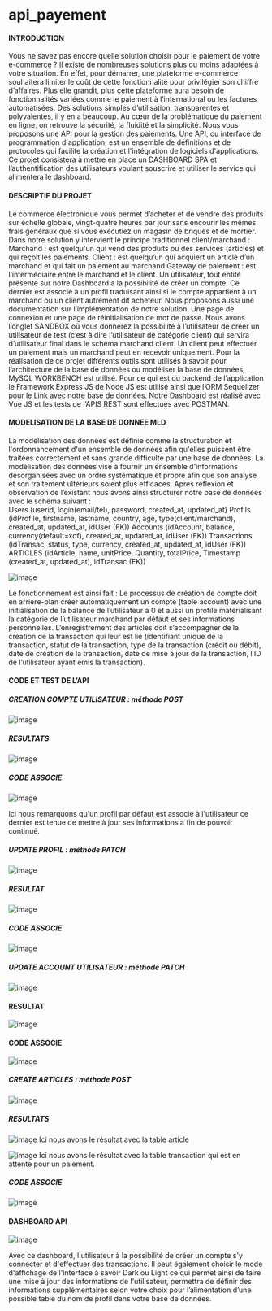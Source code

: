 # api_payement
#### INTRODUCTION
Vous ne savez pas encore quelle solution choisir pour le paiement de votre e-commerce ? Il existe de nombreuses solutions plus ou moins adaptées à votre situation. En effet, pour démarrer, une plateforme e-commerce souhaitera limiter le coût de cette fonctionnalité pour privilégier son chiffre d’affaires. Plus elle grandit, plus cette plateforme aura besoin de fonctionnalités variées comme le paiement à l’international ou les factures automatisées.
Des solutions simples d’utilisation, transparentes et polyvalentes, il y en a beaucoup. Au cœur de la problématique du paiement en ligne, on retrouve la sécurité, la fluidité et la simplicité. Nous vous proposons une API pour la gestion des paiements. Une API, ou interface de programmation d'application, est un ensemble de définitions et de protocoles qui facilite la création et l'intégration de logiciels d'applications.
Ce projet consistera à mettre en place un DASHBOARD SPA et l’authentification des utilisateurs voulant souscrire et utiliser le service qui alimentera le dashboard.
#### DESCRIPTIF DU PROJET
Le commerce électronique vous permet d’acheter et de vendre des produits sur échelle globale, vingt-quatre heures par jour sans encourir les mêmes frais généraux que si vous exécutiez un magasin de briques et de mortier. Dans notre solution y intervient le principe traditionnel client/marchand : 
Marchand : est quelqu'un qui vend des produits ou des services (articles) et qui reçoit les paiements. 
Client : est quelqu’un qui acquiert un article d’un marchand et qui fait un paiement au marchand Gateway de paiement : est l’intermédiaire entre le marchand et le client.
Un utilisateur, tout entité présente sur notre Dashboard a la possibilité de créer un compte. Ce dernier est associé à un profil traduisant ainsi si le compte appartient à un marchand ou un client autrement dit acheteur. Nous proposons aussi une documentation sur l’implémentation de notre solution. Une page de connexion et une page de réinitialisation de mot de passe. Nous avons l’onglet SANDBOX où vous donnerez la possibilité à l’utilisateur de créer un utilisateur de test (c’est à dire l’utilisateur de catégorie client) qui servira d’utilisateur final dans le schéma marchand client. Un client peut effectuer un paiement mais un marchand peut en recevoir uniquement.
Pour la réalisation de ce projet différents outils sont utilisés à savoir pour l’architecture de la base de données ou modéliser la base de données, MySQL WORKBENCH est utilisé. Pour ce qui est du backend de l’application le Framework Express JS de Node JS est utilisé ainsi que l’ORM Sequelizer pour le Link avec notre base de données. Notre Dashboard est réalisé avec Vue JS et les tests de l’APIS REST sont effectués avec POSTMAN.
#### MODELISATION DE LA BASE DE DONNEE MLD 
La modélisation des données est définie comme la structuration et l'ordonnancement d'un ensemble de données afin qu'elles puissent être traitées correctement et sans grande difficulté par une base de données.
La modélisation des données vise à fournir un ensemble d'informations désorganisées avec un ordre systématique et propre afin que son analyse et son traitement ultérieurs soient plus efficaces. Après réflexion et observation de l’existant nous avons ainsi structurer notre base de données avec le schéma suivant :  
 	Users (userid, login(email/tel), password, created_at, updated_at)
 	Profils (idProfile, firstname, lastname, country, age, type(client/marchand), created_at, updated_at, idUser (FK))
 	Accounts (idAccount, balance, currency(default=xof), created_at, updated_at, idUser (FK))
 	Transactions (idTransac, status, type, currency, created_at, updated_at, idUser (FK))
 	ARTICLES (idArticle, name, unitPrice, Quantity, totalPrice, Timestamp (created_at, updated_at), idTransac (FK))
  
![image](https://user-images.githubusercontent.com/81360602/182477996-552ad792-5b13-4165-ad53-411ae121f42e.png)

Le fonctionnement est ainsi fait : Le processus de création de compte doit en arrière-plan créer automatiquement un compte (table account) avec une initialisation de la balance de l’utilisateur à 0 et aussi un profile matérialisant la catégorie de l’utilisateur marchand par défaut et ses informations personnelles. L’enregistrement des articles doit s’accompagner de la création de la transaction qui leur est lié (identifiant unique de la transaction, statut de la transaction, type de la transaction (crédit ou débit), date de création de la transaction, date de mise à jour de la transaction, l’ID de l’utilisateur ayant émis la transaction).

#### CODE ET TEST DE L’API
#####  	CREATION COMPTE UTILISATEUR : méthode POST
![image](https://user-images.githubusercontent.com/81360602/182478965-e1ad58a5-e1f7-45ea-9ab5-a9dfdb47254b.png)

##### RESULTATS
![image](https://user-images.githubusercontent.com/81360602/182479882-d60bd686-c21c-43aa-b100-cf5611f3e901.png)

##### CODE ASSOCIE
![image](https://user-images.githubusercontent.com/81360602/182481868-f36d3b4d-866a-4e11-bc69-3c8bc10a16f8.png)

Ici nous remarquons qu'un profil par défaut est associé à l'utilisateur ce dernier est tenue de mettre à jour ses informations a fin de pouvoir continué.

##### UPDATE PROFIL : méthode PATCH
![image](https://user-images.githubusercontent.com/81360602/182480834-e34d020e-6f30-417c-a171-30eaa95e407f.png)

##### RESULTAT
![image](https://user-images.githubusercontent.com/81360602/182480989-7fe4d403-f0d0-4d0a-b13b-9ac1a2ac2b6b.png)

##### CODE ASSOCIE
![image](https://user-images.githubusercontent.com/81360602/182481037-de39341c-2b76-4598-8111-a78b1671526d.png)

#####  	UPDATE ACCOUNT UTILISATEUR : méthode PATCH
![image](https://user-images.githubusercontent.com/81360602/182481144-39ac09bc-db36-4c96-8000-40b0500ed04d.png)

#### RESULTAT
![image](https://user-images.githubusercontent.com/81360602/182481186-4bfb4d77-1851-4dd5-9f99-2366bc6db45d.png)

#### CODE ASSOCIE

![image](https://user-images.githubusercontent.com/81360602/182481228-cbd8e758-9130-4b26-a80d-39bb968588b7.png)

#####  	CREATE ARTICLES : méthode POST

![image](https://user-images.githubusercontent.com/81360602/182501269-c23f4be9-9cf1-4f01-8c90-411348981ae9.png)

##### RESULTATS
![image](https://user-images.githubusercontent.com/81360602/182501340-06035596-bf13-4b69-b103-748dafb2a01c.png)
Ici nous avons le résultat avec la table article

![image](https://user-images.githubusercontent.com/81360602/182501393-8d21c8b9-341a-4428-b81a-007676487478.png)
Ici nous avons le résultat avec la table transaction qui est en attente pour un paiement.

##### CODE ASSOCIE
![image](https://user-images.githubusercontent.com/81360602/182501735-7651b167-1ab3-4e38-9009-9dc8f0da46be.png)

#### DASHBOARD API
![image](https://user-images.githubusercontent.com/81360602/182552121-58c091bf-f8d2-4e9f-998f-34adb6952636.png)

Avec ce dashboard, l'utilisateur à la possibilité de créer un compte s'y connecter et d'effectuer des transactions. Il peut également choisir le mode d'affichage de l'interface à savoir Dark ou Light ce qui permet ainsi de faire une mise à jour des informations de l'utilisateur, permettra de définir des informations supplémentaires selon votre choix pour l’alimentation d’une possible table du nom de profil dans votre base de données.











